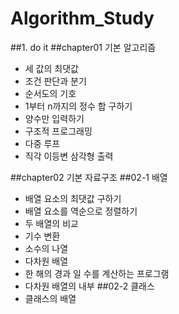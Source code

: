 # Algorithm_Study
##1. do it 
##chapter01 기본 알고리즘
  - 세 값의 최댓값 
  - 조건 판단과 분기
  - 순서도의 기호
  - 1부터 n까지의 정수 합 구하기
  - 양수만 입력하기
  - 구조적 프로그래밍
  - 다중 루프
  - 직각 이등변 삼각형 출력 
  
##chapter02 기본 자료구조 
##02-1 배열 
  - 배열 요소의 최댓값 구하기
  - 배열 요소를 역순으로 정렬하기
  - 두 배열의 비교
  - 기수 변환
  - 소수의 나열
  - 다차원 배열
  - 한 해의 경과 일 수를 계산하는 프로그램
  - 다차원 배열의 내부
##02-2 클래스 
  - 클래스의 배열
